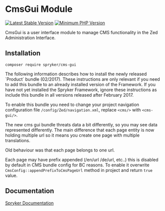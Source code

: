 # CmsGui Module
[![Latest Stable Version](https://poser.pugx.org/spryker/cms-gui/v/stable.svg)](https://packagist.org/packages/spryker/cms-gui)
[![Minimum PHP Version](https://img.shields.io/badge/php-%3E%3D%208.0-8892BF.svg)](https://php.net/)

CmsGui is a user interface module to manage CMS functionality in the Zed Administration Interface.

## Installation

```
composer require spryker/cms-gui

```

The following information describes how to install the newly released ´Product´ bundle (02/2017).
These instructions are only relevant if you need to add this bundle to an already installed version of the Framework.
If you have not yet installed the Spryker Framework, ignore these instructions as include this bundle in all versions released after February 2017.

To enable this bundle you need to change your project navigation configuration file `/config/Zed/navigation.xml`, replace `<cms/>` with `<cms-gui/>`.

The new cms gui bundle threats data a bit differently, so you may see data represented differently.
The main difference that each page entity is now holding multiple url so it means you create one page with multiple translations.

Old behaviour was that each page belongs to one url.

Each page may have prefix appended (/en/url /de/url, etc..) this is disabled by default in CMS bundle config for BC reasons.
To enable it overwrite `CmsConfig::appendPrefixToCmsPageUrl` method in project and return `true` value.

## Documentation

[Spryker Documentation](https://docs.spryker.com)

